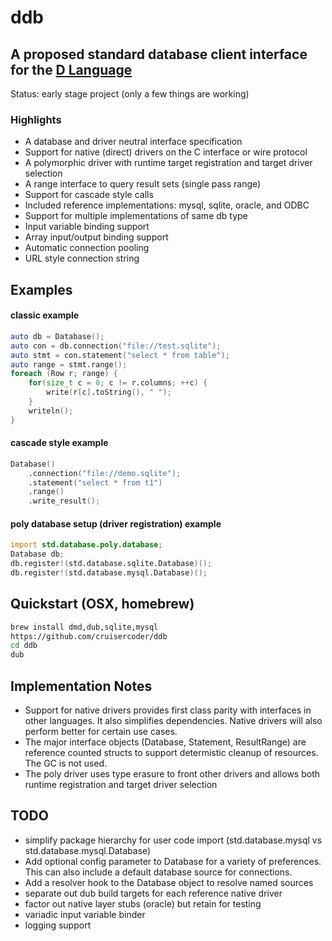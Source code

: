 # ddb
## A proposed standard database client interface for the [D Language](http://dlang.org)

Status: early stage project (only a few things are working)

### Highlights
- A database and driver neutral interface specification
- Support for native (direct) drivers on the C interface or wire protocol
- A polymorphic driver with runtime target registration and target driver selection
- A range interface to query result sets (single pass range)
- Support for cascade style calls
- Included reference implementations: mysql, sqlite, oracle, and ODBC
- Support for multiple implementations of same db type
- Input variable binding support
- Array input/output binding support
- Automatic connection pooling
- URL style connection string

## Examples

#### classic example
```D
auto db = Database();
auto con = db.connection("file://test.sqlite");
auto stmt = con.statement("select * from table");
auto range = stmt.range();
foreach (Row r; range) {
    for(size_t c = 0; c != r.columns; ++c) {
        write(r[c].toString(), " ");
    }
    writeln();
}
```


#### cascade style example
```D
Database()
    .connection("file://demo.sqlite");
    .statement("select * from t1")
    .range()
    .write_result();
```

#### poly database setup (driver registration) example
```D
import std.database.poly.database;
Database db;
db.register!(std.database.sqlite.Database)();
db.register!(std.database.mysql.Database)();
```

## Quickstart (OSX, homebrew)
```bash
brew install dmd,dub,sqlite,mysql
https://github.com/cruisercoder/ddb
cd ddb
dub
```

## Implementation Notes

- Support for native drivers provides first class parity with interfaces in other languages.  It also simplifies dependencies. Native drivers will also perform better for certain use cases. 
- The major interface objects (Database, Statement, ResultRange) are reference counted structs to support determistic cleanup of resources. The GC is not used.
- The poly driver uses type erasure to front other drivers and allows both runtime registration and target driver selection 


## TODO

- simplify package hierarchy for user code import (std.database.mysql vs std.database.mysql.Database)
- Add optional config parameter to Database for a variety of preferences. This can also include a default database source for connections.
- Add a resolver hook to the Database object to resolve named sources
- separate out dub build targets for each reference native driver 
- factor out native layer stubs (oracle) but retain for testing
- variadic input variable binder
- logging support


